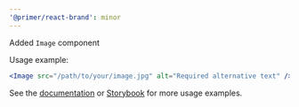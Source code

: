 ```yaml
---
'@primer/react-brand': minor
---
```


Added `Image` component

Usage example:

```jsx
<Image src="/path/to/your/image.jpg" alt="Required alternative text" />
```

See the [documentation](https://primer.style/brand/components/Image) or [Storybook](https://primer.style/brand/storybook/?path=/story/components-image--playground) for more usage examples.
